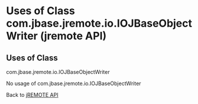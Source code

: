 # Uses of Class com.jbase.jremote.io.IOJBaseObjectWriter (jremote API)

<PageHeader />

## Uses of Class
com.jbase.jremote.io.IOJBaseObjectWriter

No usage of com.jbase.jremote.io.IOJBaseObjectWriter

Back to [jREMOTE API](com_jbase_jremote_package-summary)
